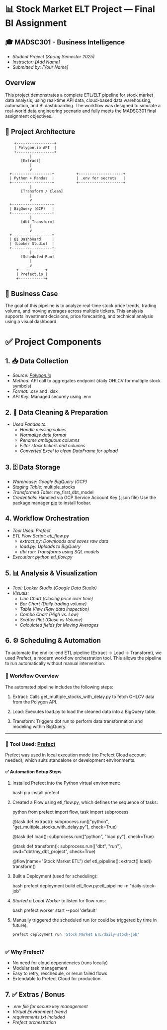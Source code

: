 # 📊 Stock Market ELT Project — Final BI Assignment
## 🎓 MADSC301 - Business Intelligence
* *Student Project (Spring Semester 2025)*
* *Instructor: [Add Name]*
* *Submitted by: [Your Name]*
## Overview
This project demonstrates a complete ETL/ELT pipeline for stock market data analysis, using real-time API data, cloud-based data warehousing, automation, and BI dashboarding. The workflow was designed to simulate a real-world data engineering scenario and fully meets the MADSC301 final assignment objectives.

## 🚀 Project Architecture
        +-----------------+
        | Polygon.io API  |
        +-----------------+
               |
           [Extract]
               |
               v
      +------------------+          +--------------------+
      | Python + Pandas  |          | .env for secrets   |
      +------------------+          +--------------------+
               |
           [Transform / Clean]
               |
               v
      +------------------+
      | BigQuery (GCP)   |
      +------------------+
               |
           [dbt Transform]
               |
               v
      +------------------+
      | BI Dashboard     |
      | (Looker Studio)  |
      +------------------+
               |
           [Scheduled Run]
               |
               v
         +------------+
         | Prefect.io |
         +------------+


## 🧠 Business Case
The goal of this pipeline is to analyze real-time stock price trends, trading volume, and moving averages across multiple tickers. This analysis supports investment decisions, price forecasting, and technical analysis using a visual dashboard.
# ✅ Project Components
## 1. 📥 Data Collection
* *Source:* *[Polygon.io](https://polygon.io/)*
* *Method:* API call to aggregates endpoint (daily OHLCV for multiple stock symbols)
* *Format:* .csv and .xlsx
* *API Key:* Managed securely using .env
## 2. 🧹 Data Cleaning & Preparation
* *Used Pandas to:*
   * *Handle missing values*
   * *Normalize date format*
   * *Rename ambiguous columns*
   * *Filter stock tickers and columns*
   * *Converted Excel to clean DataFrame for upload*

## 3. 🗄 Data Storage
* *Warehouse: Google BigQuery (GCP)*
* *Staging Table:* multiple_stocks
* *Transformed Table:* my_first_dbt_model
* *Credentials:* Handled via GCP Service Account Key (.json file)
Use the package manager [pip](https://pip.pypa.io/en/stable/) to install foobar.

## 4. Workflow Orchestration
* *Tool Used: Prefect* 
* *ETL Flow Script: etl_flow.py*
   * *extract.py: Downloads and saves raw data*
   * *load.py: Uploads to BigQuery*
   * *dbt run: Transforms using SQL models*
* *Execution: python etl_flow.py*

## 5. 📊 Analysis & Visualization
* *Tool: Looker Studio (Google Data Studio)*
* *Visuals:*
   * *Line Chart (Closing price over time)*
   * *Bar Chart (Daily trading volume)*
   * *Table View (Raw data inspection)*
   * *Combo Chart (High vs. Low)*
   * *Scatter Plot (Close vs Volume)*
   * *Calculated fields for Moving Averages*

## 6. ⚙ Scheduling & Automation

To automate the end-to-end ETL pipeline (Extract → Load → Transform), we used Prefect, a modern workflow orchestration tool. This allows the pipeline to run automatically without manual intervention.

### 🔄 Workflow Overview

The automated pipeline includes the following steps:

1. Extract:
   Calls get_multiple_stocks_with_delay.py to fetch OHLCV data from the Polygon API.

2. Load:
   Executes load.py to load the cleaned data into a BigQuery table.

3. Transform:
   Triggers dbt run to perform data transformation and modeling within BigQuery.

---

### 🧠 Tool Used: [Prefect](https://www.prefect.io/)

Prefect was used in local execution mode (no Prefect Cloud account needed), which suits standalone or development environments.

#### ✅ Automation Setup Steps

1. Installed Prefect into the Python virtual environment:

   bash
   pip install prefect
   

2. Created a Flow using etl_flow.py, which defines the sequence of tasks:

   python
   from prefect import flow, task
   import subprocess

   @task
   def extract():
       subprocess.run(["python", "get_multiple_stocks_with_delay.py"], check=True)

   @task
   def load():
       subprocess.run(["python", "load.py"], check=True)

   @task
   def transform():
       subprocess.run(["dbt", "run"], cwd="dbt/my_dbt_project", check=True)

   @flow(name="Stock Market ETL")
   def etl_pipeline():
       extract()
       load()
       transform()
   

3. Built a Deployment (used for scheduling):

   bash
   prefect deployment build etl_flow.py:etl_pipeline -n "daily-stock-job" 

  

4. *Started a Local Worker* to listen for flow runs:

   bash
   prefect worker start --pool 'default'
   

5. Manually triggered the scheduled run (or could be triggered by time in future):

   ```bash
   prefect deployment run 'Stock Market ETL/daily-stock-job'
  

### ✅ Why Prefect?

* No need for cloud dependencies (runs locally)
* Modular task management
* Easy to retry, reschedule, or rerun failed flows
* Extendable to Prefect Cloud for production


## 7. ✅ Extras / Bonus
 * *.env file for secure key management*
 * *Virtual Environment (venv)*
 * *requirements.txt included*
 * *Prefect orchestration*
